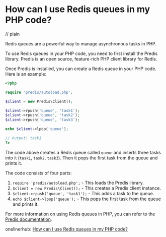 # How can I use Redis queues in my PHP code?
// plain

Redis queues are a powerful way to manage asynchronous tasks in PHP.

To use Redis queues in your PHP code, you need to first install the Predis library. Predis is an open source, feature-rich PHP client library for Redis.

Once Predis is installed, you can create a Redis queue in your PHP code. Here is an example:

```php
<?php

require 'predis/autoload.php';

$client = new Predis\Client();

$client->rpush('queue', 'task1');
$client->rpush('queue', 'task2');
$client->rpush('queue', 'task3');

echo $client->lpop('queue');

// Output: task1
?>
```

The code above creates a Redis queue called `queue` and inserts three tasks into it (`task1`, `task2`, `task3`). Then it pops the first task from the queue and prints it.

The code consists of four parts:

1. `require 'predis/autoload.php';` - This loads the Predis library.
2. `$client = new Predis\Client();` - This creates a Predis client instance.
3. `$client->rpush('queue', 'task1');` - This adds a task to the queue.
4. `echo $client->lpop('queue');` - This pops the first task from the queue and prints it.

For more information on using Redis queues in PHP, you can refer to the [Predis documentation](https://github.com/nrk/predis/wiki).

onelinerhub: [How can I use Redis queues in my PHP code?](https://onelinerhub.com/predis/how-can-i-use-redis-queues-in-my-php-code)